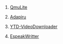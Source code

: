 
1. [QmuLite](QmuLite)

2. [Adapiru](Adapiru)

3. [YTD-VideoDownloader](ytd)

4. [EspeakWritter](EspeakWritter)
